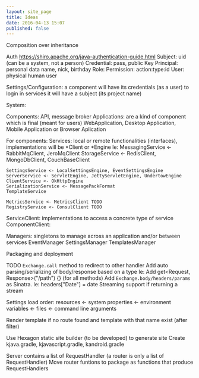 ```yaml
---
layout: site_page
title: Ideas
date: 2016-04-13 15:07
published: false
---
```


Composition over inheritance

Auth https://shiro.apache.org/java-authentication-guide.html
Subject: uid (can be a system, not a person)
Credential: pass, public Key
Principal: personal data name, nick, birthday
Role:
Permission: action:type:id
User: physical human user

Settings/Configuration: a component will have its credentials (as a user) to login in services
it will have a subject (its project name)

System:

Components: API, message broker
Applications: are a kind of component which is final (meant for users)
WebApplication, Desktop Application, Mobile Application or Browser Aplication

For components:
Services: local or remote functionalities (interfaces), implementations will be *Client or
*Engine Ie:
    MessagingService <- RabbitMqClient, JeroMqClient
    StorageService <- RedisClient, MongoDbClient, CouchBaseClient

    SettingsService <- LocalSettingsEngine, EventSettingsEngine
    ServerService <- ServletEngine, JettyServletEngine, UndertowEngine
    ClientService <- OkHttpEngine
    SerializationService <- MessagePackFormat
    TemplateService

    MetricsService <- MetricsClient TODO
    RegistryService <- ConsulClient TODO

ServiceClient: implementations to access a concrete type of service
ComponentClient:

Managers: singletons to manage across an application and/or between services
    EventManager
    SettingsManager
    TemplatesManager

Packaging and deployment

TODO
`Exchange.call` method to redirect to other handler
Add auto parsing/serializing of body/response based on a type
  Ie: Add get<Request, Response>("/path") {} (for all methods)
Add `Exchange.body/headers/params` as Sinatra. Ie: headers["Date"] = date
Streaming support if returning a stream

Settings load order:
  resources <- system properties <- environment variables <- files <- command line arguments

Render template if no route found and template with that name exist (after filter)

Use Hexagon static site builder (to be developed) to generate site
Create kjava.gradle, kjavascript.gradle, kandroid.gradle

Server contains a list of RequestHandler (a router is only a list of RequestHandler)
Move router funtions to package as functions that produce RequestHandlers
